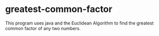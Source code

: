 # greatest-common-factor
This program uses java and the Euclidean Algorithm to find the greatest common factor of any two numbers.

